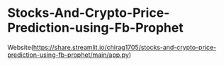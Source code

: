 # Stocks-And-Crypto-Price-Prediction-using-Fb-Prophet
Website(https://share.streamlit.io/chirag1705/stocks-and-crypto-price-prediction-using-fb-prophet/main/app.py)
